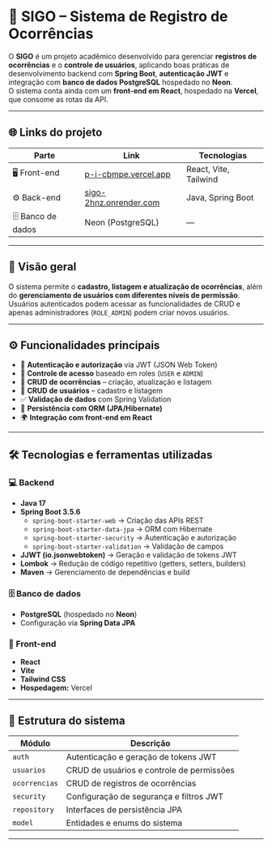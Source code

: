 # 🚨 SIGO – Sistema de Registro de Ocorrências

O **SIGO** é um projeto acadêmico desenvolvido para gerenciar **registros de ocorrências** e o **controle de usuários**, aplicando boas práticas de desenvolvimento backend com **Spring Boot**, **autenticação JWT** e integração com **banco de dados PostgreSQL** hospedado no **Neon**.  
O sistema conta ainda com um **front-end em React**, hospedado na **Vercel**, que consome as rotas da API.

---

## 🌐 Links do projeto

| Parte | Link | Tecnologias |
|-------|------|--------------|
| 🖥️ Front-end | [p-i-cbmpe.vercel.app](https://p-i-cbmpe.vercel.app/list) | React, Vite, Tailwind |
| ⚙️ Back-end | [sigo-2hnz.onrender.com](https://sigo-2hnz.onrender.com) | Java, Spring Boot |
| 🗄️ Banco de dados | Neon (PostgreSQL) | — |

---

## 🧠 Visão geral

O sistema permite o **cadastro, listagem e atualização de ocorrências**, além do **gerenciamento de usuários com diferentes níveis de permissão**.  
Usuários autenticados podem acessar as funcionalidades de CRUD e apenas administradores (`ROLE_ADMIN`) podem criar novos usuários.

---

## ⚙️ Funcionalidades principais

- 🔐 **Autenticação e autorização** via JWT (JSON Web Token)  
- 👥 **Controle de acesso** baseado em roles (`USER` e `ADMIN`)  
- 🧾 **CRUD de ocorrências** – criação, atualização e listagem  
- 🧍 **CRUD de usuários** – cadastro e listagem  
- ✅ **Validação de dados** com Spring Validation  
- 🧱 **Persistência com ORM (JPA/Hibernate)**  
- 🌍 **Integração com front-end em React**

---

## 🛠️ Tecnologias e ferramentas utilizadas

### 💻 Backend
- **Java 17**
- **Spring Boot 3.5.6**
  - `spring-boot-starter-web` → Criação das APIs REST  
  - `spring-boot-starter-data-jpa` → ORM com Hibernate  
  - `spring-boot-starter-security` → Autenticação e autorização  
  - `spring-boot-starter-validation` → Validação de campos
- **JJWT (io.jsonwebtoken)** → Geração e validação de tokens JWT  
- **Lombok** → Redução de código repetitivo (getters, setters, builders)
- **Maven** → Gerenciamento de dependências e build

### 🗄️ Banco de dados
- **PostgreSQL** (hospedado no **Neon**)  
- Configuração via **Spring Data JPA**

### 🎨 Front-end
- **React**  
- **Vite**  
- **Tailwind CSS**  
- **Hospedagem:** Vercel

---

## 🧩 Estrutura do sistema

| Módulo | Descrição |
|--------|------------|
| `auth` | Autenticação e geração de tokens JWT |
| `usuarios` | CRUD de usuários e controle de permissões |
| `ocorrencias` | CRUD de registros de ocorrências |
| `security` | Configuração de segurança e filtros JWT |
| `repository` | Interfaces de persistência JPA |
| `model` | Entidades e enums do sistema |

---


